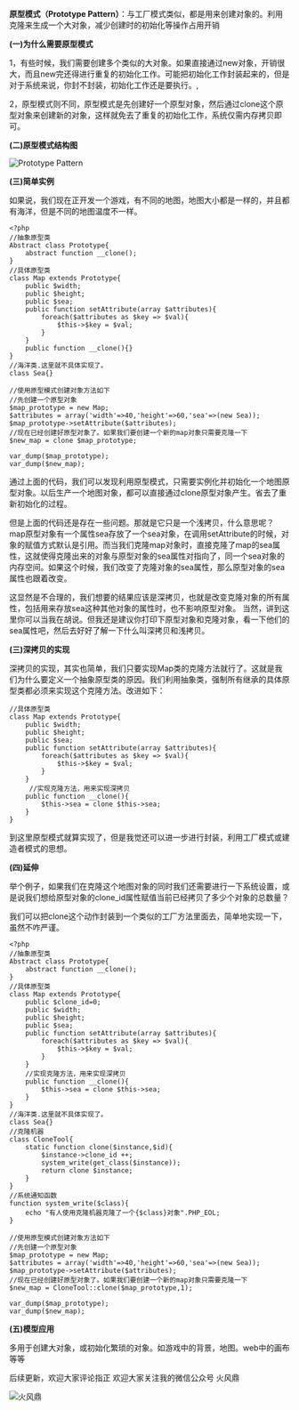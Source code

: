 **原型模式（Prototype Pattern）**：与工厂模式类似，都是用来创建对象的。利用克隆来生成一个大对象，减少创建时的初始化等操作占用开销

**(一)为什么需要原型模式**

1，有些时候，我们需要创建多个类似的大对象。如果直接通过new对象，开销很大，而且new完还得进行重复的初始化工作。可能把初始化工作封装起来的，但是对于系统来说，你封不封装，初始化工作还是要执行。,

2，原型模式则不同，原型模式是先创建好一个原型对象，然后通过clone这个原型对象来创建新的对象，这样就免去了重复的初始化工作，系统仅需内存拷贝即可。

**(二)原型模式结构图**

![Prototype Pattern](http://upload-images.jianshu.io/upload_images/5261067-44abf9fd930c2ad5.png?imageMogr2/auto-orient/strip%7CimageView2/2/w/1240)

**(三)简单实例**

如果说，我们现在正开发一个游戏，有不同的地图，地图大小都是一样的，并且都有海洋，但是不同的地图温度不一样。

```
<?php
//抽象原型类
Abstract class Prototype{
    abstract function __clone();
}
//具体原型类
class Map extends Prototype{
    public $width;
    public $height;
    public $sea;
    public function setAttribute(array $attributes){
        foreach($attributes as $key => $val){
            $this->$key = $val;
        }
    }
    public function __clone(){}
}
//海洋类.这里就不具体实现了。
class Sea{}

//使用原型模式创建对象方法如下
//先创建一个原型对象
$map_prototype = new Map;
$attributes = array('width'=>40,'height'=>60,'sea'=>(new Sea));
$map_prototype->setAttribute($attributes);
//现在已经创建好原型对象了。如果我们要创建一个新的map对象只需要克隆一下
$new_map = clone $map_prototype;

var_dump($map_prototype);
var_dump($new_map);
```

通过上面的代码，我们可以发现利用原型模式，只需要实例化并初始化一个地图原型对象。以后生产一个地图对象，都可以直接通过clone原型对象产生。省去了重新初始化的过程。

但是上面的代码还是存在一些问题。那就是它只是一个浅拷贝，什么意思呢？map原型对象有一个属性sea存放了一个sea对象，在调用setAttribute的时候，对象的赋值方式默认是引用。而当我们克隆map对象时，直接克隆了map的sea属性，这就使得克隆出来的对象与原型对象的sea属性对指向了，同一个sea对象的内存空间。如果这个时候，我们改变了克隆对象的sea属性，那么原型对象的sea属性也跟着改变。

这显然是不合理的，我们想要的结果应该是深拷贝，也就是改变克隆对象的所有属性，包括用来存放sea这种其他对象的属性时，也不影响原型对象。
当然，讲到这里你可以当我在胡说。但我还是建议你打印下原型对象和克隆对象，看一下他们的sea属性吧，然后去好好了解一下什么叫深拷贝和浅拷贝。

**(三)深拷贝的实现**

深拷贝的实现，其实也简单，我们只要实现Map类的克隆方法就行了。这就是我们为什么要定义一个抽象原型类的原因。我们利用抽象类，强制所有继承的具体原型类都必须来实现这个克隆方法。改进如下：

```
//具体原型类
class Map extends Prototype{
    public $width;
    public $height;
    public $sea;
    public function setAttribute(array $attributes){
        foreach($attributes as $key => $val){
            $this->$key = $val;
        }
    }
     //实现克隆方法，用来实现深拷贝
    public function __clone(){
        $this->sea = clone $this->sea;
    }
}
```

到这里原型模式就算实现了，但是我觉还可以进一步进行封装，利用工厂模式或建造者模式的思想。

**(四)延伸**

举个例子，如果我们在克隆这个地图对象的同时我们还需要进行一下系统设置，或是说我们想给原型对象的clone_id属性赋值当前已经拷贝了多少个对象的总数量？

我们可以把clone这个动作封装到一个类似的工厂方法里面去，简单地实现一下，虽然不咋严谨。

```
<?php
//抽象原型类
Abstract class Prototype{
    abstract function __clone();
}
//具体原型类
class Map extends Prototype{
    public $clone_id=0;
    public $width;
    public $height;
    public $sea;
    public function setAttribute(array $attributes){
        foreach($attributes as $key => $val){
            $this->$key = $val;
        }
    }
    //实现克隆方法，用来实现深拷贝
    public function __clone(){
        $this->sea = clone $this->sea;
    }
}
//海洋类.这里就不具体实现了。
class Sea{}
//克隆机器
class CloneTool{
    static function clone($instance,$id){
        $instance->clone_id ++;
        system_write(get_class($instance));
        return clone $instance;
    }
}
//系统通知函数
function system_write($class){
    echo "有人使用克隆机器克隆了一个{$class}对象".PHP_EOL;
}

//使用原型模式创建对象方法如下
//先创建一个原型对象
$map_prototype = new Map;
$attributes = array('width'=>40,'height'=>60,'sea'=>(new Sea));
$map_prototype->setAttribute($attributes);
//现在已经创建好原型对象了。如果我们要创建一个新的map对象只需要克隆一下
$new_map = CloneTool::clone($map_prototype,1);

var_dump($map_prototype);
var_dump($new_map);
```

**(五)模型应用**

多用于创建大对象，或初始化繁琐的对象。如游戏中的背景，地图。web中的画布等等

后续更新，欢迎大家评论指正
欢迎大家关注我的微信公众号 火风鼎

![火风鼎](http://upload-images.jianshu.io/upload_images/5261067-e41dd2eb70ab0fe7.jpg?imageMogr2/auto-orient/strip%7CimageView2/2/w/1240)
